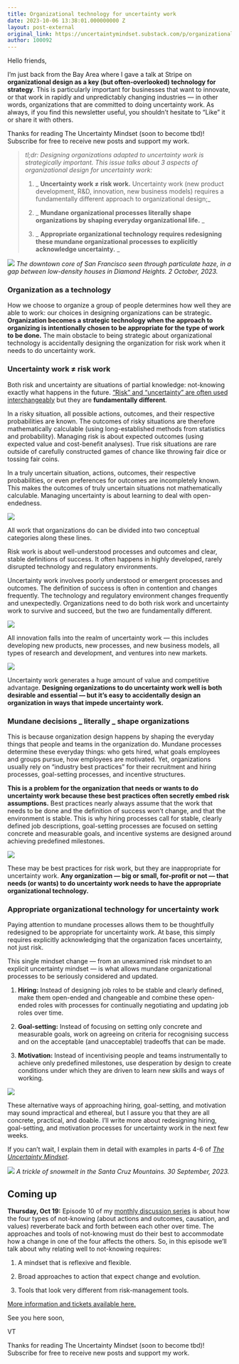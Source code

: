 ```yaml
---
title: Organizational technology for uncertainty work
date: 2023-10-06 13:38:01.000000000 Z
layout: post-external
original_link: https://uncertaintymindset.substack.com/p/organizational-technology
author: 100092
---
```


Hello friends,

I’m just back from the Bay Area where I gave a talk at Stripe on **organizational design as a key (but often-overlooked) technology for strategy**. This is particularly important for businesses that want to innovate, or that work in rapidly and unpredictably changing industries — in other words, organizations that are committed to doing uncertainty work. As always, if you find this newsletter useful, you shouldn’t hesitate to “Like” it or share it with others.

Thanks for reading The Uncertainty Mindset (soon to become tbd)! Subscribe for free to receive new posts and support my work.

> _tl;dr: Designing organizations adapted to uncertainty work is strategically important. This issue talks about 3 aspects of organizational design for uncertainty work:_
> 
> 1. _ **Uncertainty work ≠ risk work.** Uncertainty work (new product development, R&D, innovation, new business models) requires a fundamentally different approach to organizational design;_ 
> 
> 2. _ **Mundane organizational processes literally shape organizations by shaping everyday organizational life.** _
> 
> 3. _ **Appropriate organizational technology requires redesigning these mundane organizational processes to explicitly acknowledge uncertainty.** _

[![](https://substackcdn.com/image/fetch/w_1456,c_limit,f_auto,q_auto:good,fl_progressive:steep/https%3A%2F%2Fsubstack-post-media.s3.amazonaws.com%2Fpublic%2Fimages%2Fd4030e1b-06c5-41e4-8ef1-717175fc3657_2418x1105.png)](https://substackcdn.com/image/fetch/f_auto,q_auto:good,fl_progressive:steep/https%3A%2F%2Fsubstack-post-media.s3.amazonaws.com%2Fpublic%2Fimages%2Fd4030e1b-06c5-41e4-8ef1-717175fc3657_2418x1105.png)
_The downtown core of San Francisco seen through particulate haze, in a gap between low-density houses in Diamond Heights. 2 October, 2023._

### Organization as a technology

How we choose to organize a group of people determines how well they are able to work: our choices in designing organizations can be strategic. **Organization becomes a strategic technology when the approach to organizing is intentionally chosen to be appropriate for the type of work to be done.** The main obstacle to being strategic about organizational technology is accidentally designing the organization for risk work when it needs to do uncertainty work.

### **Uncertainty work ≠ risk work**

Both risk and uncertainty are situations of partial knowledge: not-knowing exactly what happens in the future. [“Risk” and “uncertainty” are often used interchangeably](https://vaughntan.org/overloading-and-appropriation) but they are **fundamentally different**.

In a risky situation, all possible actions, outcomes, and their respective probabilities are known. The outcomes of risky situations are therefore mathematically calculable (using long-established methods from statistics and probability). Managing risk is about expected outcomes (using expected value and cost-benefit analyses). True risk situations are rare outside of carefully constructed games of chance like throwing fair dice or tossing fair coins.

In a truly uncertain situation, actions, outcomes, their respective probabilities, or even preferences for outcomes are incompletely known. This makes the outcomes of truly uncertain situations not mathematically calculable. Managing uncertainty is about learning to deal with open-endedness.

[![](https://substackcdn.com/image/fetch/w_1456,c_limit,f_auto,q_auto:good,fl_progressive:steep/https%3A%2F%2Fsubstack-post-media.s3.amazonaws.com%2Fpublic%2Fimages%2F076c011c-39bc-4523-a958-2252e627e88b_1098x544.png)](https://substackcdn.com/image/fetch/f_auto,q_auto:good,fl_progressive:steep/https%3A%2F%2Fsubstack-post-media.s3.amazonaws.com%2Fpublic%2Fimages%2F076c011c-39bc-4523-a958-2252e627e88b_1098x544.png)

All work that organizations do can be divided into two conceptual categories along these lines.

Risk work is about well-understood processes and outcomes and clear, stable definitions of success. It often happens in highly developed, rarely disrupted technology and regulatory environments.

Uncertainty work involves poorly understood or emergent processes and outcomes. The definition of success is often in contention and changes frequently. The technology and regulatory environment changes frequently and unexpectedly. Organizations need to do both risk work and uncertainty work to survive and succeed, but the two are fundamentally different.

[![](https://substackcdn.com/image/fetch/w_1456,c_limit,f_auto,q_auto:good,fl_progressive:steep/https%3A%2F%2Fsubstack-post-media.s3.amazonaws.com%2Fpublic%2Fimages%2F4eede68d-e6e1-4aaa-a56b-b1c1f8eeffcf_1097x519.png)](https://substackcdn.com/image/fetch/f_auto,q_auto:good,fl_progressive:steep/https%3A%2F%2Fsubstack-post-media.s3.amazonaws.com%2Fpublic%2Fimages%2F4eede68d-e6e1-4aaa-a56b-b1c1f8eeffcf_1097x519.png)

All innovation falls into the realm of uncertainty work — this includes developing new products, new processes, and new business models, all types of research and development, and ventures into new markets.

[![](https://substackcdn.com/image/fetch/w_1456,c_limit,f_auto,q_auto:good,fl_progressive:steep/https%3A%2F%2Fsubstack-post-media.s3.amazonaws.com%2Fpublic%2Fimages%2F39fa114e-3a3c-478c-82f4-5258d6d8292f_1034x382.png)](https://substackcdn.com/image/fetch/f_auto,q_auto:good,fl_progressive:steep/https%3A%2F%2Fsubstack-post-media.s3.amazonaws.com%2Fpublic%2Fimages%2F39fa114e-3a3c-478c-82f4-5258d6d8292f_1034x382.png)

Uncertainty work generates a huge amount of value and competitive advantage. **Designing organizations to do uncertainty work well is both desirable and essential — but it’s easy to accidentally design an organization in ways that impede uncertainty work.**

### **Mundane decisions** _ **literally** _ **shape organizations**

This is because organization design happens by shaping the everyday things that people and teams in the organization do. Mundane processes determine these everyday things: who gets hired, what goals employees and groups pursue, how employees are motivated. Yet, organizations usually rely on “industry best practices” for their recruitment and hiring processes, goal-setting processes, and incentive structures.

**This is a problem for the organization that needs or wants to do uncertainty work because these best practices often secretly embed risk assumptions.** Best practices nearly always assume that the work that needs to be done and the definition of success won’t change, and that the environment is stable. This is why hiring processes call for stable, clearly defined job descriptions, goal-setting processes are focused on setting concrete and measurable goals, and incentive systems are designed around achieving predefined milestones.

[![](https://substackcdn.com/image/fetch/w_1456,c_limit,f_auto,q_auto:good,fl_progressive:steep/https%3A%2F%2Fsubstack-post-media.s3.amazonaws.com%2Fpublic%2Fimages%2F4cd05a74-4ca4-425d-8a7c-473c7813d64a_1000x346.png)](https://substackcdn.com/image/fetch/f_auto,q_auto:good,fl_progressive:steep/https%3A%2F%2Fsubstack-post-media.s3.amazonaws.com%2Fpublic%2Fimages%2F4cd05a74-4ca4-425d-8a7c-473c7813d64a_1000x346.png)

These may be best practices for risk work, but they are inappropriate for uncertainty work. **Any organization — big or small, for-profit or not — that needs (or wants) to do uncertainty work needs to have the appropriate organizational technology.**

### **Appropriate organizational technology for uncertainty work**

Paying attention to mundane processes allows them to be thoughtfully redesigned to be appropriate for uncertainty work. At base, this simply requires explicitly acknowledging that the organization faces uncertainty, not just risk.

This single mindset change — from an unexamined risk mindset to an explicit uncertainty mindset — is what allows mundane organizational processes to be seriously considered and updated.

1. **Hiring:** Instead of designing job roles to be stable and clearly defined, make them open-ended and changeable and combine these open-ended roles with processes for continually negotiating and updating job roles over time. 

2. **Goal-setting:** Instead of focusing on setting only concrete and measurable goals, work on agreeing on criteria for recognising success and on the acceptable (and unacceptable) tradeoffs that can be made.

3. **Motivation:** Instead of incentivising people and teams instrumentally to achieve only predefined milestones, use desperation by design to create conditions under which they are driven to learn new skills and ways of working. 

[![](https://substackcdn.com/image/fetch/w_1456,c_limit,f_auto,q_auto:good,fl_progressive:steep/https%3A%2F%2Fsubstack-post-media.s3.amazonaws.com%2Fpublic%2Fimages%2F174f8d09-584a-4847-8b11-a46bf9834f54_1017x344.png)](https://substackcdn.com/image/fetch/f_auto,q_auto:good,fl_progressive:steep/https%3A%2F%2Fsubstack-post-media.s3.amazonaws.com%2Fpublic%2Fimages%2F174f8d09-584a-4847-8b11-a46bf9834f54_1017x344.png)

These alternative ways of approaching hiring, goal-setting, and motivation may sound impractical and ethereal, but I assure you that they are all concrete, practical, and doable. I’ll write more about redesigning hiring, goal-setting, and motivation processes for uncertainty work in the next few weeks.

If you can’t wait, I explain them in detail with examples in parts 4-6 of _[The Uncertainty Mindset](https://uncertaintymindset.org/)_.

[![](https://substackcdn.com/image/fetch/w_1456,c_limit,f_auto,q_auto:good,fl_progressive:steep/https%3A%2F%2Fsubstack-post-media.s3.amazonaws.com%2Fpublic%2Fimages%2F2790feef-be89-4d2c-a4cf-fc63d701ddf7_1991x1301.png)](https://substackcdn.com/image/fetch/f_auto,q_auto:good,fl_progressive:steep/https%3A%2F%2Fsubstack-post-media.s3.amazonaws.com%2Fpublic%2Fimages%2F2790feef-be89-4d2c-a4cf-fc63d701ddf7_1991x1301.png)
_A trickle of snowmelt in the Santa Cruz Mountains. 30 September, 2023._

## Coming up

**Thursday, Oct 19:** Episode 10 of my [monthly discussion series](https://interintellect.com/series/thinking-about-not-knowing/) is about how the four types of not-knowing (about actions and outcomes, causation, and values) reverberate back and forth between each other over time. The approaches and tools of not-knowing must do their best to accommodate how a change in one of the four affects the others. So, in this episode we’ll talk about why relating well to not-knowing requires:

1. A mindset that is reflexive and flexible.

2. Broad approaches to action that expect change and evolution.

3. Tools that look very different from risk-management tools.

[More information and tickets available here.](https://interintellect.com/salon/thinking-about-not-knowing-10-intent-causation-and-values/)

See you here soon,

VT

Thanks for reading The Uncertainty Mindset (soon to become tbd)! Subscribe for free to receive new posts and support my work.

